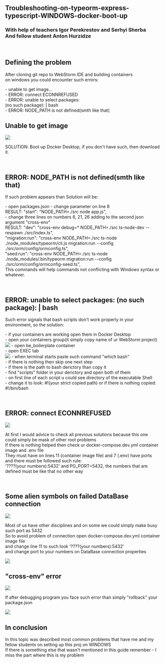 <h2>Troubleshooting-on-typeorm-express-typescript-WINDOWS-docker-boot-up</h2>
<h3> With help of teachers Igor Perekrestov and Serhyi Sherba
<br> And fellow student Anton Hurzidze</h3>
<br>
<h2> Defining the problem</h2>
<p> After cloning git repo to WebStorm IDE and building containers<br>
 on windows you could encounter such errors:</p>
<p>
  -  unable to get image...<br>
  -  ERROR: connect ECONNREFUSED<br>
  -  ERROR: unable to select packages:<br>
 (no such package):  |   bash<br>
  -  ERROR: NODE_PATH is not defined(smth like that)<br>
</p>
<h2> Unable to get image </h2>
<img src="/img/8.png">
<p> SOLUTION: Boot up Docker Desktop, if you don't have such, then download it.</p>
<br>
<h2> ERROR: NODE_PATH is not defined(smth like that) </h2>
<p> If such problem appears than Solution will be:</p>
<p>
  -  open packages.json
  -  change parameter on line 8 <br>
  RESULT: "start": "NODE_PATH=./src node app.js",<br>
  -  change three lines on numbers 6, 21, 26 adding to the second json argument "cross-env"<br>
  RESULT: "dev": "cross-env debug=* NODE_PATH=./src ts-node-dev --respawn ./src/index.ts",<br>
          "migration:run": "cross-env NODE_PATH=./src ts-node ./node_modules/typeorm/cli.js migration:run --config ./src/orm/config/ormconfig.ts",<br>
          "seed:run": "cross-env NODE_PATH=./src ts-node ./node_modules/.bin/typeorm migration:run --config ./src/orm/config/ormconfig-seed.ts",<br>
  This commands will help commands not conflicting with Windows syntax or whatever.
</p>
<br>
<h2> ERROR: unable to select packages: (no such package):  |   bash<br> </h2>
<p> Such error signals that bash scripts don't work properly in your environment, so the solution:</p>
<p>
  -  if your containers are working open them in Docker Desktop<br>
  -  open your containers group(it simply copy name of ur WebStorm project)<br>
 <img src="/img/1.png">
  -  open be_boilerplate container<br>
  -  open EXEC tab<br>
 <img src="/img/2.png">
  -  when terminal starts paste such command "which bash"<br>
  -  if there is nothing then skip one next step<br>
  -  if there is the path to bash derictory than copy it<br>
  -  find "scripts" folder in your derictory and open both of them<br>
  -  on first line of each script u could see directory of the executable Shell<br>
  -  change it to look: #!(your strict copied path) or if there is nothing copied: #!/bin/bash<br>
</p>
<br>
<h2> ERROR: connect ECONNREFUSED</h2>
<img src="/img/7.png">
<p> At first I would advice to check all previous solutions because this one could simply be mask of other root problems<br>
 If there is nothing helped then check ur docker-compose.dev.yml container image and .env file<br>
 They must have on lines 11 (container image file) and 7 (.env) have ports and there must be followed such rule:<br>
 '????(your numbers):5432' and PG_PORT=5432, the numbers that are defined must be like that no other way</p>
 <br>
 <h2> Some alien symbols on failed DataBase connection</h2>
 <img src="/img/6.png">
 <p> Most of us have other disciplines and on some we could simply make busy such port as 5432<br>
  So to avoid problem of connection open docker-compose.dev.yml container image file<br>
  and change line 11 to such look '????(your numbers):5432'<br>
  and change port to your numbers on DataBase connection properties</p>
  <img src="/img/3.png">
 <br>
 <h2>"cross-env" error</h2>
 <img src="/img/5.png">
 <p> If after debugging program you face such error than simply "rollback" your package.json</p>
 <img src="/img/4.png">
 <br>
 <h2> In conclusion</h2>
 <p> In this topic was described most common problems that have me and my fellow students on setting up this proj on WINDOWS<br>
  If there is something else that wasn't mentioned in this guide remember - I miss the part where this is my problem</p>
